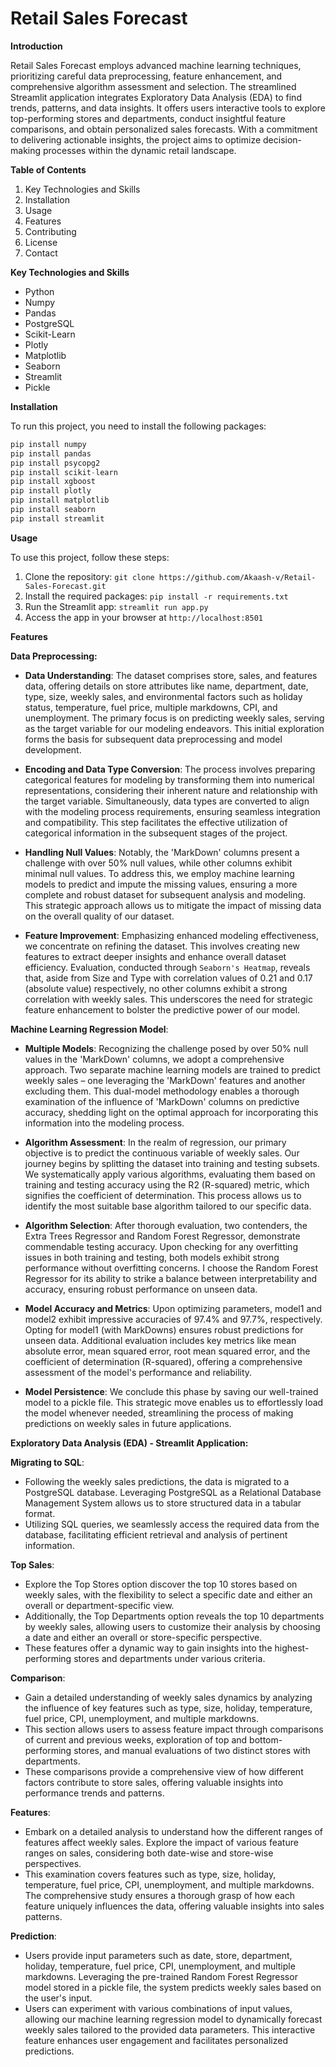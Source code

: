 # Retail Sales Forecast

**Introduction**

Retail Sales Forecast employs advanced machine learning techniques, prioritizing careful data preprocessing, feature enhancement, and comprehensive algorithm assessment and selection. The streamlined Streamlit application integrates Exploratory Data Analysis (EDA) to find trends, patterns, and data insights. It offers users interactive tools to explore top-performing stores and departments, conduct insightful feature comparisons, and obtain personalized sales forecasts. With a commitment to delivering actionable insights, the project aims to optimize decision-making processes within the dynamic retail landscape.


**Table of Contents**

1. Key Technologies and Skills
2. Installation
3. Usage
4. Features
5. Contributing
6. License
7. Contact


**Key Technologies and Skills**
- Python
- Numpy
- Pandas
- PostgreSQL
- Scikit-Learn
- Plotly
- Matplotlib
- Seaborn
- Streamlit
- Pickle


**Installation**

To run this project, you need to install the following packages:

```python
pip install numpy
pip install pandas
pip install psycopg2
pip install scikit-learn
pip install xgboost
pip install plotly
pip install matplotlib
pip install seaborn
pip install streamlit
```

**Usage**

To use this project, follow these steps:

1. Clone the repository: ```git clone https://github.com/Akaash-v/Retail-Sales-Forecast.git```
2. Install the required packages: ```pip install -r requirements.txt```
3. Run the Streamlit app: ```streamlit run app.py```
4. Access the app in your browser at ```http://localhost:8501```


**Features**

**Data Preprocessing:**

- **Data Understanding**: The dataset comprises store, sales, and features data, offering details on store attributes like name, department, date, type, size, weekly sales, and environmental factors such as holiday status, temperature, fuel price, multiple markdowns, CPI, and unemployment. The primary focus is on predicting weekly sales, serving as the target variable for our modeling endeavors. This initial exploration forms the basis for subsequent data preprocessing and model development.

- **Encoding and Data Type Conversion**: The process involves preparing categorical features for modeling by transforming them into numerical representations, considering their inherent nature and relationship with the target variable. Simultaneously, data types are converted to align with the modeling process requirements, ensuring seamless integration and compatibility. This step facilitates the effective utilization of categorical information in the subsequent stages of the project.

- **Handling Null Values**: Notably, the 'MarkDown' columns present a challenge with over 50% null values, while other columns exhibit minimal null values. To address this, we employ machine learning models to predict and impute the missing values, ensuring a more complete and robust dataset for subsequent analysis and modeling. This strategic approach allows us to mitigate the impact of missing data on the overall quality of our dataset.

- **Feature Improvement**: Emphasizing enhanced modeling effectiveness, we concentrate on refining the dataset. This involves creating new features to extract deeper insights and enhance overall dataset efficiency. Evaluation, conducted through `Seaborn's Heatmap`, reveals that, aside from Size and Type with correlation values of 0.21 and 0.17 (absolute value) respectively, no other columns exhibit a strong correlation with weekly sales. This underscores the need for strategic feature enhancement to bolster the predictive power of our model.


**Machine Learning Regression Model**:

- **Multiple Models**: Recognizing the challenge posed by over 50% null values in the 'MarkDown' columns, we adopt a comprehensive approach. Two separate machine learning models are trained to predict weekly sales – one leveraging the 'MarkDown' features and another excluding them. This dual-model methodology enables a thorough examination of the influence of 'MarkDown' columns on predictive accuracy, shedding light on the optimal approach for incorporating this information into the modeling process.

- **Algorithm Assessment**: In the realm of regression, our primary objective is to predict the continuous variable of weekly sales. Our journey begins by splitting the dataset into training and testing subsets. We systematically apply various algorithms, evaluating them based on training and testing accuracy using the R2 (R-squared) metric, which signifies the coefficient of determination. This process allows us to identify the most suitable base algorithm tailored to our specific data.

- **Algorithm Selection**: After thorough evaluation, two contenders, the Extra Trees Regressor and Random Forest Regressor, demonstrate commendable testing accuracy. Upon checking for any overfitting issues in both training and testing, both models exhibit strong performance without overfitting concerns. I choose the Random Forest Regressor for its ability to strike a balance between interpretability and accuracy, ensuring robust performance on unseen data.

- **Model Accuracy and Metrics**: Upon optimizing parameters, model1 and model2 exhibit impressive accuracies of 97.4% and 97.7%, respectively. Opting for model1 (with MarkDowns) ensures robust predictions for unseen data. Additional evaluation includes key metrics like mean absolute error, mean squared error, root mean squared error, and the coefficient of determination (R-squared), offering a comprehensive assessment of the model's performance and reliability.

- **Model Persistence**: We conclude this phase by saving our well-trained model to a pickle file. This strategic move enables us to effortlessly load the model whenever needed, streamlining the process of making predictions on weekly sales in future applications.



**Exploratory Data Analysis (EDA) - Streamlit Application:**

**Migrating to SQL**: 
- Following the weekly sales predictions, the data is migrated to a PostgreSQL database. Leveraging PostgreSQL as a Relational Database Management System allows us to store structured data in a tabular format. 
- Utilizing SQL queries, we seamlessly access the required data from the database, facilitating efficient retrieval and analysis of pertinent information.

**Top Sales**: 
- Explore the Top Stores option discover the top 10 stores based on weekly sales, with the flexibility to select a specific date and either an overall or department-specific view. 
- Additionally, the Top Departments option reveals the top 10 departments by weekly sales, allowing users to customize their analysis by choosing a date and either an overall or store-specific perspective. 
- These features offer a dynamic way to gain insights into the highest-performing stores and departments under various criteria.

**Comparison**: 
- Gain a detailed understanding of weekly sales dynamics by analyzing the influence of key features such as type, size, holiday, temperature, fuel price, CPI, unemployment, and multiple markdowns. 
- This section allows users to assess feature impact through comparisons of current and previous weeks, exploration of top and bottom-performing stores, and manual evaluations of two distinct stores with departments. 
- These comparisons provide a comprehensive view of how different factors contribute to store sales, offering valuable insights into performance trends and patterns.

**Features**: 
- Embark on a detailed analysis to understand how the different ranges of features affect weekly sales. Explore the impact of various feature ranges on sales, considering both date-wise and store-wise perspectives. 
- This examination covers features such as type, size, holiday, temperature, fuel price, CPI, unemployment, and multiple markdowns. The comprehensive study ensures a thorough grasp of how each feature uniquely influences the data, offering valuable insights into sales patterns.

**Prediction**: 
- Users provide input parameters such as date, store, department, holiday, temperature, fuel price, CPI, unemployment, and multiple markdowns. Leveraging the pre-trained Random Forest Regressor model stored in a pickle file, the system predicts weekly sales based on the user's input. 
- Users can experiment with various combinations of input values, allowing our machine learning regression model to dynamically forecast weekly sales tailored to the provided data parameters. This interactive feature enhances user engagement and facilitates personalized predictions.
